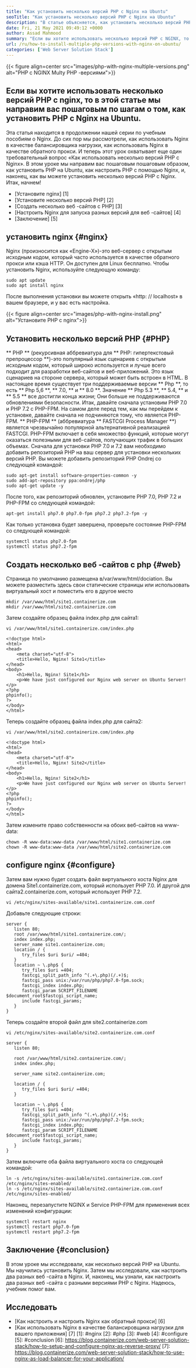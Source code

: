 ```yaml
---
title: "Как установить несколько версий PHP с Nginx на Ubuntu" 
seoTitle: "Как установить несколько версий PHP с Nginx на Ubuntu" 
description: "В статье объясняется, как установить несколько версий PHP с Nginx на Ubuntu. Мы рассмотрим пошаговые инструкции о том, как установить PHP с Nginx." 
date: Fri, 21 May 2021 09:49:12 +0000
author: Assad Mahmood
summary: "Если вы хотите использовать несколько версий PHP с NGINX, то в этой статье мы направим вас пошаговать на том, как установить PHP с NGINX на Ubuntu." 
url: /ru/how-to-install-multiple-php-versions-with-nginx-on-ubuntu/
categories: ['Web Server Solution Stack']
---
```


{{< figure align=center src="images/php-with-nginx-multiple-versions.png" alt="PHP с NGINX Multy PHP -версиями">}}


## Если вы хотите использовать несколько версий PHP с nginx, то в этой статье мы направим вас пошаговым по шагам о том, как установить PHP с Nginx на Ubuntu.
Эта статья находится в продолжении нашей серии по учебным пособиям о Nginx. До сих пор мы рассмотрели, как использовать Nginx в качестве балансировщика нагрузки, как использовать Nginx в качестве обратного прокси. И теперь этот урок охватывает еще один требовательный вопрос «Как использовать несколько версий PHP с Nginx». В этом уроке мы направим вас пошаговым пошаговым образом, как установить PHP на Ubuntu, как настроить PHP с помощью Nginx, и, наконец, как вы можете установить несколько версий PHP с Nginx. Итак, начнем!
  * [Установите nginx] [1]
  * [Установите несколько версий PHP] [2]
  * [Создать несколько веб -сайтов с PHP] [3]
  * [Настроить Nginx для запуска разных версий для веб -сайтов] [4]
  * [Заключение] [5]

## установить nginx {#nginx}
Nginx (произносится как «Engine-X»)-это веб-сервер с открытым исходным кодом, который часто используется в качестве обратного прокси или кэша HTTP. Он доступен для Linux бесплатно.
Чтобы установить Nginx, используйте следующую команду:
```
sudo apt update
sudo apt install nginx
```
После выполнения установки вы можете открыть «http: // localhost» в вашем браузере, и у вас есть настройка.

{{< figure align=center src="images/php-with-nginx-install.png" alt="Установите PHP с nginx">}}


## Установить несколько версий PHP {#PHP}
** PHP ** (рекурсивная аббревиатура для ** PHP: гипертекстовый препроцессор **)-это популярный язык сценариев с открытым исходным кодом, который широко используется и лучше всего подходит для разработки веб-сайтов и веб-приложений. Это язык сценариев на стороне сервера, который может быть встроен в HTML.
В настоящее время существует три поддерживаемые версии ** Php **, то есть ** Php 5,6 **, ** 7.0, ** и ** 8.0 **. Значение ** Php 5.3 **, ** 5.4, ** и ** 5.5 ** все достигли конца жизни; Они больше не поддерживаются обновлениями безопасности. Итак, давайте сначала установим PHP 7.0 и PHP 7.2 с PHP-FPM.
На самом деле перед тем, как мы перейдем к установке, давайте сначала не подчиняются тому, что является PHP-FPM. ** PHP-FPM ** (аббревиатура ** FASTCGI Process Manager **) является чрезвычайно популярной альтернативной реализацией FASTCGI. PHP-FPM включает в себя множество функций, которые могут оказаться полезными для веб-сайтов, получающих трафик в больших объемах.
Сначала для установки PHP 7.0 и 7.2 вам необходимо добавить репозиторий PHP на ваш сервер для установки нескольких версий PHP. Вы можете добавить репозиторий PHP Ondrej со следующей командой:
```
sudo apt-get install software-properties-common -y
sudo add-apt-repository ppa:ondrej/php
sudo apt-get update -y
```
После того, как репозиторий обновлен, установите PHP 7.0, PHP 7.2 и PHP-FPM со следующей командой:
```
apt-get install php7.0 php7.0-fpm php7.2 php7.2-fpm -y
```
Как только установка будет завершена, проверьте состояние PHP-FPM со следующей командой:
```
systemctl status php7.0-fpm
systemctl status php7.2-fpm
```

## Создать несколько веб -сайтов с php {#web}
Страница по умолчанию размещена в/var/www/html/dociation. Вы можете разместить здесь свои статические страницы или использовать виртуальный хост и поместить его в другое место
```
mkdir /var/www/html/site1.containerize.com
mkdir /var/www/html/site2.containerize.com
```
Затем создайте образец файла index.php для сайта1:
```
vi /var/www/html/site1.containerize.com/index.php
```
```
<!doctype html>
<html>
<head>
    <meta charset="utf-8">
    <title>Hello, Nginx! Site1</title>
</head>
<body>
    <h1>Hello, Nginx! Site1</h1>
    <p>We have just configured our Nginx web server on Ubuntu Server!</p>
<?php
phpinfo();
?>
</body>
</html>
```
Теперь создайте образец файла index.php для сайта2:
```
vi /var/www/html/site2.containerize.com/index.php
```
```
<!doctype html>
<html>
<head>
    <meta charset="utf-8">
    <title>Hello, Nginx! Site2</title>
</head>
<body>
    <h1>Hello, Nginx! Site2</h1>
    <p>We have just configured our Nginx web server on Ubuntu Server!</p>
<?php
phpinfo();
?>
</body>
</html>
```
Затем измените право собственности на обоих веб-сайтов на www-data:
```
chown -R www-data:www-data /var/www/html/site1.containerize.com
chown -R www-data:www-data /var/www/html/site2.containerize.com
```

## configure nginx {#configure}
Затем вам нужно будет создать файл виртуального хоста Nginx для домена Site1.containerize.com, который использует PHP 7.0. И другой для сайта2.containerize.com, который использует PHP 7.2.
```
vi /etc/nginx/sites-available/site1.containerize.com.conf
```
Добавьте следующие строки:
```
server {
   listen 80;
   root /var/www/html/site1.containerize.com/;
   index index.php;
   server_name site1.containerize.com;
   location / {
      try_files $uri $uri/ =404;
   }
   location ~ \.php$ {
      try_files $uri =404;
      fastcgi_split_path_info ^(.+\.php)(/.+)$;
      fastcgi_pass unix:/var/run/php/php7.0-fpm.sock;
      fastcgi_index index.php;
      fastcgi_param SCRIPT_FILENAME $document_root$fastcgi_script_name;
      include fastcgi_params;
   }
}
```
Теперь создайте второй файл для site2.containerize.com
```
vi /etc/nginx/sites-available/site2.containerize.com.conf
```
```
server {
   listen 80;

   root /var/www/html/site2.containerize.com/;
   index index.php;

   server_name site2.containerize.com;

   location / {
      try_files $uri $uri/ =404;
   }

   location ~ \.php$ {
      try_files $uri =404;
      fastcgi_split_path_info ^(.+\.php)(/.+)$;
      fastcgi_pass unix:/var/run/php/php7.2-fpm.sock;
      fastcgi_index index.php;
      fastcgi_param SCRIPT_FILENAME $document_root$fastcgi_script_name;
      include fastcgi_params;
   }
}
```
Затем включите оба файла виртуального хоста со следующей командой:
```
ln -s /etc/nginx/sites-available/site1.containerize.com.conf /etc/nginx/sites-enabled/
ln -s /etc/nginx/sites-available/site2.containerize.com.conf /etc/nginx/sites-enabled/
```
Наконец, перезапустите NGINX и Service PHP-FPM для применения всех изменений конфигурации:
```
systemctl restart nginx
systemctl restart php7.0-fpm
systemctl restart php7.2-fpm
```

## Заключение {#conclusion}
В этом уроке мы исследовали, как несколько версий PHP на Ubuntu. Мы научились установить Nginx. Затем мы исследовали, как настроить два разных веб -сайта в Nginx. И, наконец, мы узнали, как настроить два разных веб -сайта с разными версиями PHP с Nginx. Надеюсь, учебник помог вам.

## Исследовать
  * [Как настроить и настроить Nginx как обратный прокси] [6]
  * [Как использовать Nginx в качестве балансировщика нагрузки для вашего приложения] [7]
[1]: #nginx
[2]: #php
[3]: #web
[4]: #configure
[5]: #conclusion
[6]: https://blog.containerize.com/web-server-solution-stack/how-to-setup-and-configure-nginx-as-reverse-proxy/
[7]: https://blog.containerize.com/web-server-solution-stack/how-to-use-nginx-as-load-balancer-for-your-application/

